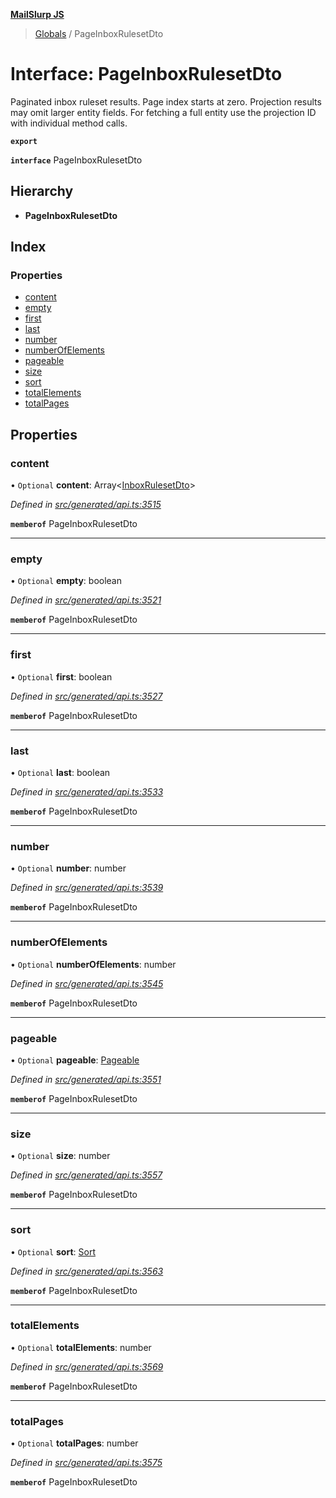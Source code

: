**[MailSlurp JS](../README.md)**

> [Globals](../README.md) / PageInboxRulesetDto

# Interface: PageInboxRulesetDto

Paginated inbox ruleset results. Page index starts at zero. Projection results may omit larger entity fields. For fetching a full entity use the projection ID with individual method calls.

**`export`** 

**`interface`** PageInboxRulesetDto

## Hierarchy

* **PageInboxRulesetDto**

## Index

### Properties

* [content](pageinboxrulesetdto.md#content)
* [empty](pageinboxrulesetdto.md#empty)
* [first](pageinboxrulesetdto.md#first)
* [last](pageinboxrulesetdto.md#last)
* [number](pageinboxrulesetdto.md#number)
* [numberOfElements](pageinboxrulesetdto.md#numberofelements)
* [pageable](pageinboxrulesetdto.md#pageable)
* [size](pageinboxrulesetdto.md#size)
* [sort](pageinboxrulesetdto.md#sort)
* [totalElements](pageinboxrulesetdto.md#totalelements)
* [totalPages](pageinboxrulesetdto.md#totalpages)

## Properties

### content

• `Optional` **content**: Array\<[InboxRulesetDto](../modules/inboxrulesetdto.md)>

*Defined in [src/generated/api.ts:3515](https://github.com/mailslurp/mailslurp-client/blob/b27590b/src/generated/api.ts#L3515)*

**`memberof`** PageInboxRulesetDto

___

### empty

• `Optional` **empty**: boolean

*Defined in [src/generated/api.ts:3521](https://github.com/mailslurp/mailslurp-client/blob/b27590b/src/generated/api.ts#L3521)*

**`memberof`** PageInboxRulesetDto

___

### first

• `Optional` **first**: boolean

*Defined in [src/generated/api.ts:3527](https://github.com/mailslurp/mailslurp-client/blob/b27590b/src/generated/api.ts#L3527)*

**`memberof`** PageInboxRulesetDto

___

### last

• `Optional` **last**: boolean

*Defined in [src/generated/api.ts:3533](https://github.com/mailslurp/mailslurp-client/blob/b27590b/src/generated/api.ts#L3533)*

**`memberof`** PageInboxRulesetDto

___

### number

• `Optional` **number**: number

*Defined in [src/generated/api.ts:3539](https://github.com/mailslurp/mailslurp-client/blob/b27590b/src/generated/api.ts#L3539)*

**`memberof`** PageInboxRulesetDto

___

### numberOfElements

• `Optional` **numberOfElements**: number

*Defined in [src/generated/api.ts:3545](https://github.com/mailslurp/mailslurp-client/blob/b27590b/src/generated/api.ts#L3545)*

**`memberof`** PageInboxRulesetDto

___

### pageable

• `Optional` **pageable**: [Pageable](pageable.md)

*Defined in [src/generated/api.ts:3551](https://github.com/mailslurp/mailslurp-client/blob/b27590b/src/generated/api.ts#L3551)*

**`memberof`** PageInboxRulesetDto

___

### size

• `Optional` **size**: number

*Defined in [src/generated/api.ts:3557](https://github.com/mailslurp/mailslurp-client/blob/b27590b/src/generated/api.ts#L3557)*

**`memberof`** PageInboxRulesetDto

___

### sort

• `Optional` **sort**: [Sort](sort.md)

*Defined in [src/generated/api.ts:3563](https://github.com/mailslurp/mailslurp-client/blob/b27590b/src/generated/api.ts#L3563)*

**`memberof`** PageInboxRulesetDto

___

### totalElements

• `Optional` **totalElements**: number

*Defined in [src/generated/api.ts:3569](https://github.com/mailslurp/mailslurp-client/blob/b27590b/src/generated/api.ts#L3569)*

**`memberof`** PageInboxRulesetDto

___

### totalPages

• `Optional` **totalPages**: number

*Defined in [src/generated/api.ts:3575](https://github.com/mailslurp/mailslurp-client/blob/b27590b/src/generated/api.ts#L3575)*

**`memberof`** PageInboxRulesetDto
